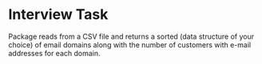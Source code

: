 # Interview Task

Package reads from a CSV file and returns a sorted (data
structure of your choice) of email domains along with the number of customers
with e-mail addresses for each domain.
